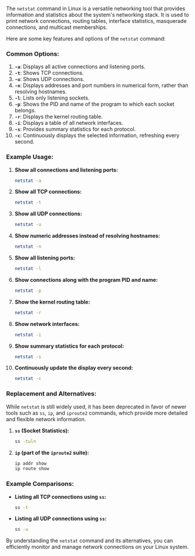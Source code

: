 The `netstat` command in Linux is a versatile networking tool that provides information and statistics about the system's networking stack. It is used to print network connections, routing tables, interface statistics, masquerade connections, and multicast memberships.

Here are some key features and options of the `netstat` command:

### Common Options:

1. **`-a`**: Displays all active connections and listening ports.
2. **`-t`**: Shows TCP connections.
3. **`-u`**: Shows UDP connections.
4. **`-n`**: Displays addresses and port numbers in numerical form, rather than resolving hostnames.
5. **`-l`**: Lists only listening sockets.
6. **`-p`**: Shows the PID and name of the program to which each socket belongs.
7. **`-r`**: Displays the kernel routing table.
8. **`-i`**: Displays a table of all network interfaces.
9. **`-s`**: Provides summary statistics for each protocol.
10. **`-c`**: Continuously displays the selected information, refreshing every second.

### Example Usage:

1. **Show all connections and listening ports:**
   ```bash
   netstat -a
   ```

2. **Show all TCP connections:**
   ```bash
   netstat -t
   ```

3. **Show all UDP connections:**
   ```bash
   netstat -u
   ```

4. **Show numeric addresses instead of resolving hostnames:**
   ```bash
   netstat -n
   ```

5. **Show all listening ports:**
   ```bash
   netstat -l
   ```

6. **Show connections along with the program PID and name:**
   ```bash
   netstat -p
   ```

7. **Show the kernel routing table:**
   ```bash
   netstat -r
   ```

8. **Show network interfaces:**
   ```bash
   netstat -i
   ```

9. **Show summary statistics for each protocol:**
   ```bash
   netstat -s
   ```

10. **Continuously update the display every second:**
    ```bash
    netstat -c
    ```

### Replacement and Alternatives:

While `netstat` is still widely used, it has been deprecated in favor of newer tools such as `ss`, `ip`, and `iproute2` commands, which provide more detailed and flexible network information.

1. **`ss` (Socket Statistics):**
   ```bash
   ss -tuln
   ```

2. **`ip` (part of the `iproute2` suite):**
   ```bash
   ip addr show
   ip route show
   ```

### Example Comparisons:

- **Listing all TCP connections using `ss`:**
  ```bash
  ss -t
  ```

- **Listing all UDP connections using `ss`:**
  ```bash
  ss -u
  ```

By understanding the `netstat` command and its alternatives, you can efficiently monitor and manage network connections on your Linux system.
